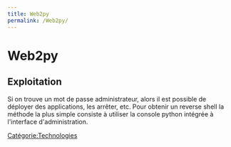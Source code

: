 ```yaml
---
title: Web2py
permalink: /Web2py/
---
```


# Web2py

Exploitation
------------

Si on trouve un mot de passe administrateur, alors il est possible de déployer des applications, les arrêter, etc. Pour obtenir un reverse shell la méthode la plus simple consiste à utiliser la console python intégrée à l'interface d'administration.

[Catégorie:Technologies](/Catégorie:Technologies "wikilink")

